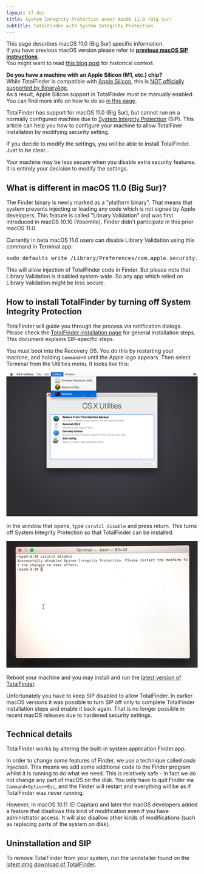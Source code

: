 ```yaml
---
layout: tf-doc
title: System Integrity Protection under macOS 11.0 (Big Sur)
subtitle: TotalFinder with System Integrity Protection
---
```


<p class="info-box compatibility">
This page describes macOS 11.0 (Big Sur) specific information.<br>
If you have previous macOS version please refer to <b><a href="/sip-catalina">previous macOS SIP instructions</a></b>.<br>
You might want to read <a href="https://blog.binaryage.com/sip-and-mojave">this blog post</a> for historical context.
</p>

<p class="info-box compatibility">
<b>Do you have a machine with an Apple Silicon (M1, etc.) chip?</b><br>
While TotalFinder is compatible with <a href="https://en.wikipedia.org/wiki/Apple_silicon">Apple Silicon</a>, 
this is <a href="https://blog.binaryage.com/totalfinder-totalspaces-future/">NOT officially supported by BinaryAge</a>.<br>
As a result, Apple Silicon support in TotalFinder must be manually enabled. You can find more info on how to do so <a href="/apple-silicon">in this page</a>.
</p>

TotalFinder has support for macOS 11.0 (Big Sur), but cannot run on a normally configured machine due to [System Integrity Protection](https://en.wikipedia.org/wiki/System_Integrity_Protection) (SIP).
This article can help you how to configure your machine to allow TotalFiner installation by modifying security setting.

If you decide to modify the settings, you will be able to install TotalFinder. Just to be clear...

<p class="info-box exclamation">
Your machine may be less secure when you disable extra security features. It is entirely your decision to modify the settings.
</p>

## What is different in macOS 11.0 (Big Sur)?

The Finder binary is newly marked as a "platform binary". That means that system prevents injecting or loading
any code which is not signed by Apple developers. This feature is called "Library Validation" and was
first introduced in macOS 10.10 (Yosemite). Finder didn't participate in this prior macOS 11.0.

Currently in beta macOS 11.0 users can disable Library Validation using this command in Terminal.app:

<pre class="terminal">
sudo defaults write /Library/Preferences/com.apple.security.libraryvalidation.plist DisableLibraryValidation -bool true
</pre>

This will allow injection of TotalFinder code in Finder. But please note that Library Validation is disabled system-wide. 
So any app which relied on Library Validation might be less secure.   


## How to install TotalFinder by turning off System Integrity Protection

TotalFinder will guide you through the process via notification dialogs.
Please check the [TotalFinder installation page](/installation) for general installation steps.
This document explains SIP-specific steps.

You must boot into the Recovery OS. You do this by restarting your machine, and holding `Command+R` until the Apple logo
appears. Then select Terminal from the Utilities menu. It looks like this:

<img src="/shared/img/recovery-utilities-terminal.png" class="doc-image">

In the window that opens, type <code>csrutil disable</code> and press return. This turns off System Integrity Protection so
that TotalFinder can be installed.

<img src="/images/csrutil-disable.jpg" class="doc-image">

Reboot your machine and you may install and run the [latest version of TotalFinder](/changes-beta).

Unfortunately you have to keep SIP disabled to allow TotalFinder. In earlier macOS versions it was possible to turn SIP off only to
complete TotalFinder installation steps and enable it back again. That is no longer possible in recent macOS releases due to hardened
security settings.

## Technical details

TotalFinder works by altering the built-in system application Finder.app.

In order to change some features of Finder, we use a technique called _code injection_. This means we add some additional code
to the Finder program whilst it is running to do what we need. This is relatively safe - in fact we do not change any part of
macOS on the disk. You only have to quit Finder via `Command+Option+Esc`, and the Finder will restart and everything will be
as if TotalFinder was never running.

However, in macOS 10.11 (El Capitan) and later the macOS developers added a feature that disallows this kind of modification even if you
have administrator access. It will also disallow other kinds of modifications (such as replacing parts of the system on disk).

## Uninstallation and SIP

To remove TotalFinder from your system, run the uninstaller found on the [latest dmg download of TotalFinder](/changes-beta).
